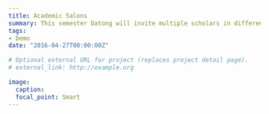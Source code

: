 ```yaml
---
title: Academic Salons
summary: This semester Datong will invite multiple scholars in different fields of Social Science to come and give us a talk on their corresponding fields. Each salon will start with the scholar describing his/her experience, (sub)field of study, and/or an overview of their current research. 
tags:
- Demo
date: "2016-04-27T00:00:00Z"

# Optional external URL for project (replaces project detail page).
# external_link: http://example.org

image:
  caption: 
  focal_point: Smart
---
```

